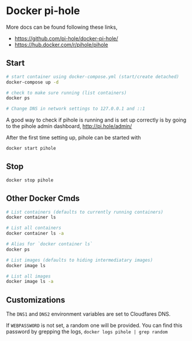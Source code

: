 # Docker pi-hole

More docs can be found following these links,
- https://github.com/pi-hole/docker-pi-hole/
- https://hub.docker.com/r/pihole/pihole


## Start

```sh
# start container using docker-compose.yml (start/create detached)
docker-compose up -d

# check to make sure running (list containers)
docker ps

# Change DNS in network settings to 127.0.0.1 and ::1
```

A good way to check if pihole is running and is set up correctly is by going to the pihole admin dashboard, http://pi.hole/admin/

After the first time setting up, pihole can be started with
```sh
docker start pihole
```

## Stop

```sh
docker stop pihole
```

## Other Docker Cmds

```sh
# List containers (defaults to currently running containers)
docker container ls

# List all containers
docker container ls -a

# Alias for `docker container ls`
docker ps

# List images (defaults to hiding intermediatary images)
docker image ls

# List all images
docker image ls -a
```


## Customizations

The `DNS1` and `DNS2` environment variables are set to Cloudfares DNS.

If `WEBPASSWORD` is not set, a random one will be provided.
You can find this password by grepping the logs, `docker logs pihole | grep random` 



